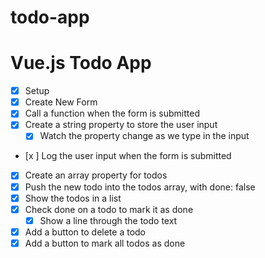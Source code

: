 # todo-app

# Vue.js Todo App

* [x] Setup
* [x] Create New Form
* [x] Call a function when the form is submitted
* [x] Create a string property to store the user input
    * [x] Watch the property change as we type in the input
* [x ] Log the user input when the form is submitted
* [x] Create an array property for todos
* [x] Push the new todo into the todos array, with done: false
* [x] Show the todos in a list
* [x] Check done on a todo to mark it as done 
    * [x] Show a line through the todo text 
* [x] Add a button to delete a todo
* [x] Add a button to mark all todos as done